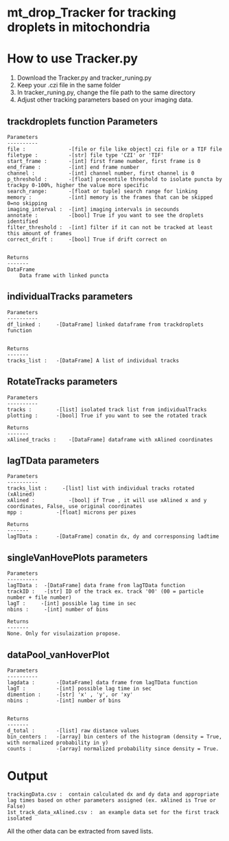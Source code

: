 # mt_drop_Tracker for tracking droplets in mitochondria 

# How to use Tracker.py
1. Download the Tracker.py and tracker_runing.py   
2. Keep your .czi file in the same folder   
3. In tracker_runing.py, change the file path to the same directory 
4. Adjust other tracking parameters based on your imaging data.  

## trackdroplets function Parameters 
        
    Parameters
    ----------
    file :              -[file or file like object] czi file or a TIF file
    filetype :          -[str] file type 'CZI' or 'TIF' 
    start_frame :       -[int] first frame number, first frame is 0
    end_frame :         -[int] end frame number
    channel :           -[int] channel number, first channel is 0        
    p_threshold :       -[float] precentile threshold to isolate puncta by trackpy 0-100%, higher the value more specific
    search_range:       -[float or tuple] search range for linking   
    memory :            -[int] memory is the frames that can be skipped 0=no skipping     
    imaging_interval :  -[int] imaging intervals in secounds     
    annotate :          -[bool] True if you want to see the droplets identified      
    filter_threshold :  -[int] filter if it can not be tracked at least this amount of frames    
    correct_drift :     -[bool] True if drift correct on
        

    Returns
    -------
    DataFrame
        Data frame with linked puncta
## individualTracks parameters 
    Parameters
    ----------
    df_linked :     -[DataFrame] linked dataframe from trackdroplets function
    
            
    Returns
    -------
    tracks_list :   -[DataFrame] A list of individual tracks 

## RotateTracks parameters
    Parameters
    ----------
    tracks :        -[list] isolated track list from individualTracks       
    plotting :      -[bool] True if you want to see the rotated track
               
    Returns
    -------
    xAlined_tracks :    -[DataFrame] dataframe with xAlined coordinates
## lagTData parameters  
    Parameters
    ----------
    tracks_list :     -[list] list with individual tracks rotated (xAlined)
    xAlined :           -[bool] if True , it will use xAlined x and y coordinates, False, use original coordinates
    mpp :           -[float] microns per pixes

    Returns
    -------
    lagTData :      -[DataFrame] conatin dx, dy and corresponsing ladtime

## singleVanHovePlots parameters
    Parameters
    ----------
    lagTData :  -[DataFrame] data frame from lagTData function
    trackID :   -[str] ID of the track ex. track '00' (00 = particle number + file number)
    lagT :     -[int] possible lag time in sec
    nbins :     -[int] number of bins 
   
    Returns
    -------
    None. Only for visulaization propose. 

## dataPool_vanHoverPlot
    Parameters
    ----------
    lagdata :       -[DataFrame] data frame from lagTData function
    lagT :          -[int] possible lag time in sec
    dimention :     -[str] 'x' , 'y', or 'xy'
    nbins :         -[int] number of bins 
       

    Returns
    -------
    d_total :       -[list] raw distance values  
    bin_centers :   -[array] bin centers of the histogram (density = True, with normalized probability in y)
    counts :        -[array] normalized probability since density = True.


## 

# Output
    trackingData.csv :  contain calculated dx and dy data and appropriate lag times based on other parameters assigned (ex. xAlined is True or False)   
    1st_track_data_xAlined.csv :  an example data set for the first track isolated   

All the other data can be extracted from saved lists.
